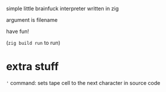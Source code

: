 simple little brainfuck interpreter written in zig

argument is filename

have fun!

(`zig build run` to run)

# extra stuff

`'` command: sets tape cell to the next character in source code